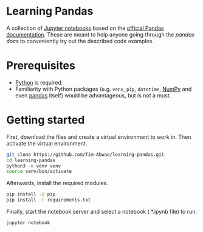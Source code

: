 # Learning Pandas
A collection of [Jupyter notebooks](https://jupyter.org) based on the  [official Pandas documentation](https://pandas.pydata.org/docs/). These are meant to help anyone going through the *pandas docs* to conveniently try out the described code examples.


# Prerequisites
- [Python](https://www.python.org) is required.
- Familiarity with Python packages (e.g. `venv`, `pip`, `datetime`, [NumPy](https://numpy.org) and even [pandas](https://pandas.pydata.org) itself) would be advantageous, but is not a must.

# Getting started
First, download the files and create a virtual environment to work in. Then activate the virtual environment.
```bash
git clone https://github.com/Tim-Abwao/learning-pandas.git
cd learning-pandas
python3 -m venv venv
source venv/bin/activate
```

Afterwards,  install the required modules.

```bash
pip install -U pip
pip install -r requirements.txt

```
Finally, start the notebook server and select a notebook ( *.ipynb file) to run.
```bash
jupyter notebook

```

